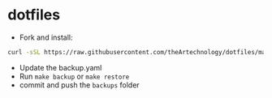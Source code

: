 # dotfiles

- Fork and install:

```bash
curl -sSL https://raw.githubusercontent.com/theArtechnology/dotfiles/main/install.sh | bash -s
```

- Update the backup.yaml
- Run `make backup` or `make restore`
- commit and push the `backups` folder
